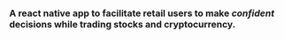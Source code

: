 ### A react native app to facilitate retail users to make *confident* decisions while trading stocks and cryptocurrency.

